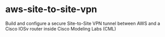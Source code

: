 # aws-site-to-site-vpn
Build and configure a secure Site-to-Site VPN tunnel between AWS and a Cisco IOSv router inside Cisco Modeling Labs (CML)
